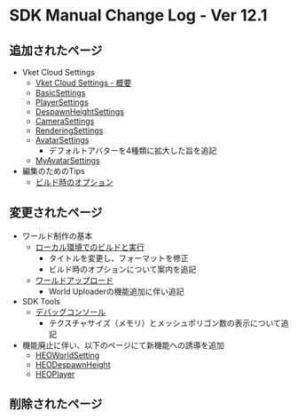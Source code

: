 # SDK Manual Change Log - Ver 12.1

## 追加されたページ

- Vket Cloud Settings
  - [Vket Cloud Settings - 概要](https://vrhikky.github.io/VketCloudSDK_Documents/12.1/ja/VketCloudSettings/Overview.html)
  - [BasicSettings](https://vrhikky.github.io/VketCloudSDK_Documents/12.1/ja/VketCloudSettings/BasicSettings.html)
  - [PlayerSettings](https://vrhikky.github.io/VketCloudSDK_Documents/12.1/ja/VketCloudSettings/PlayerSettings.html)
  - [DespawnHeightSettings](https://vrhikky.github.io/VketCloudSDK_Documents/12.1/ja/VketCloudSettings/DespawnHeightSettings.html)
  - [CameraSettings](https://vrhikky.github.io/VketCloudSDK_Documents/12.1/ja/VketCloudSettings/CameraSettings.html)
  - [RenderingSettings](https://vrhikky.github.io/VketCloudSDK_Documents/12.1/ja/VketCloudSettings/RenderingSettings.html)
  - [AvatarSettings](https://vrhikky.github.io/VketCloudSDK_Documents/12.1/ja/VketCloudSettings/AvatarSettings.html)
    - デフォルトアバターを4種類に拡大した旨を追記
  - [MyAvatarSettings](https://vrhikky.github.io/VketCloudSDK_Documents/12.1/ja/VketCloudSettings/MyAvatarSettings.html)
- 編集のためのTips
  - [ビルド時のオプション](https://vrhikky.github.io/VketCloudSDK_Documents/12.1/ja/WorldEditingTips/BuildOptions.html)

## 変更されたページ

- ワールド制作の基本
  - [ローカル環境でのビルドと実行](https://vrhikky.github.io/VketCloudSDK_Documents/12.1/ja/FirstStep/BuildAndRun.html)
    - タイトルを変更し、フォーマットを修正
    - ビルド時のオプションについて案内を追記
  - [ワールドアップロード](https://vrhikky.github.io/VketCloudSDK_Documents/12.1/ja/FirstStep/WorldUpload.html)
    - World Uploaderの機能追加に伴い追記
- SDK Tools
  - [デバッグコンソール](https://vrhikky.github.io/VketCloudSDK_Documents/12.1/ja/debugconsole/debugconsole.html)
    - テクスチャサイズ（メモリ）とメッシュポリゴン数の表示について追記
- 機能廃止に伴い、以下のページにて新機能への誘導を追加
  - [HEOWorldSetting](https://vrhikky.github.io/VketCloudSDK_Documents/12.1/ja/HEOComponents/HEOWorldSetting.html)  
  - [HEODespawnHeight](https://vrhikky.github.io/VketCloudSDK_Documents/12.1/ja/HEOComponents/HEODespawnHeight.html)  
  - [HEOPlayer](https://vrhikky.github.io/VketCloudSDK_Documents/12.1/ja/HEOComponents/HEOPlayer.html)  

## 削除されたページ
